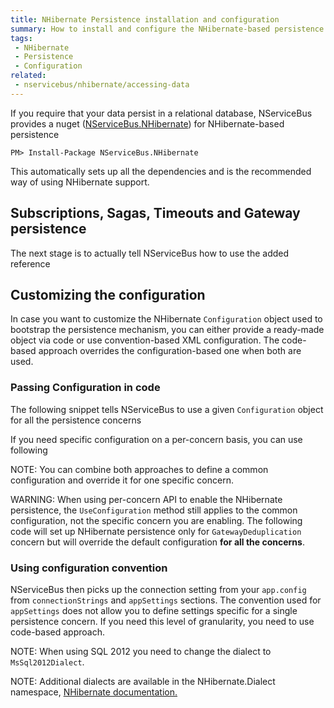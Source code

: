 ```yaml
---
title: NHibernate Persistence installation and configuration
summary: How to install and configure the NHibernate-based persistence for NServiceBus
tags:
 - NHibernate
 - Persistence
 - Configuration
related:
 - nservicebus/nhibernate/accessing-data
---
```


If you require that your data persist in a relational database, NServiceBus provides a nuget ([NServiceBus.NHibernate](https://www.nuget.org/packages/NServiceBus.NHibernate)) for NHibernate-based persistence 

```
PM> Install-Package NServiceBus.NHibernate
```

This automatically sets up all the dependencies and is the recommended way of using NHibernate support.

## Subscriptions, Sagas, Timeouts and Gateway persistence

The next stage is to actually tell NServiceBus how to use the added reference

<!-- import ConfiguringNHibernate  -->

## Customizing the configuration 

In case you want to customize the NHibernate `Configuration` object used to bootstrap the persistence mechanism, you can either provide a ready-made object via code or use convention-based XML configuration. The code-based approach overrides the configuration-based one when both are used.

### Passing Configuration in code

The following snippet tells NServiceBus to use a given `Configuration` object for all the persistence concerns

<!-- import CommonNHibernateConfiguration -->

If you need specific configuration on a per-concern basis, you can use following

<!-- import SpecificNHibernateConfiguration -->

NOTE: You can combine both approaches to define a common configuration and override it for one specific concern.

WARNING: When using per-concern API to enable the NHibernate persistence, the `UseConfiguration` method still applies to the common configuration, not the specific concern you are enabling. The following code will set up NHibernate persistence only for `GatewayDeduplication` concern but will override the default configuration **for all the concerns**. 

<!-- import CustomCommonNhibernateConfigurationWarning -->

### Using configuration convention

NServiceBus then picks up the connection setting from your `app.config` from `connectionStrings` and `appSettings` sections. The convention used for `appSettings` does not allow you to define settings specific for a single persistence concern. If you need this level of granularity, you need to use code-based approach.

NOTE: When using SQL 2012 you need to change the dialect to `MsSql2012Dialect`.

NOTE: Additional dialects are available in the NHibernate.Dialect namespace, [NHibernate documentation.](http://nhforge.org/doc/nh/en/index.html#configuration-xmlconfig) 
 
<!-- import NHibernateAppConfig -->